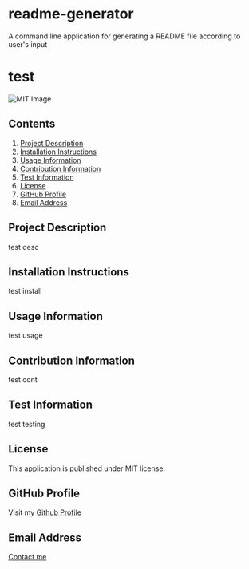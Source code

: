 # readme-generator
A command line application for generating a README file according to user's input

# test
![MIT Image](https://upload.wikimedia.org/wikipedia/commons/thumb/0/0c/MIT_logo.svg/1200px-MIT_logo.svg.png)        
## Contents

1. [Project Description](##project-description)
2. [Installation Instructions](##installation-instructions)
3. [Usage Information](##usage-information)
4. [Contribution Information](##contribution-information)
5. [Test Information](##test-information)
6. [License](##license)
7. [GitHub Profile](##github-profile)
8. [Email Address](##email-address)


## Project Description

test desc

## Installation Instructions

test install

## Usage Information

test usage

## Contribution Information

test cont

## Test Information

test testing

## License

This application is published under MIT license.

## GitHub Profile

Visit my [Github Profile](https://github.com/ross-mc)

## Email Address

[Contact me](mailto:rossmci90@hotmail.co.uk)
